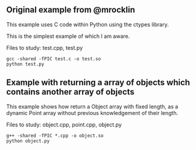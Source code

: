 ## Original example from @mrocklin
This example uses C code within Python using the ctypes library. 

This is the simplest example of which I am aware.

Files to study: test.cpp, test.py

    gcc -shared -fPIC test.c -o test.so
    python test.py



## Example with returning a array of objects which contains another array of objects

This example shows how return a Object array with fixed length, as a dynamic Point array without previous knowledgement of their length.
   
Files to study: object.cpp, point.cpp, object.py

    g++ -shared -fPIC *.cpp -o object.so
    python object.py
